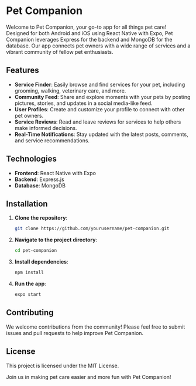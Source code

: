 # Pet Companion

Welcome to Pet Companion, your go-to app for all things pet care! Designed for both Android and iOS using React Native with Expo, Pet Companion leverages Express for the backend and MongoDB for the database. Our app connects pet owners with a wide range of services and a vibrant community of fellow pet enthusiasts.

## Features

- **Service Finder**: Easily browse and find services for your pet, including grooming, walking, veterinary care, and more.
- **Community Feed**: Share and explore moments with your pets by posting pictures, stories, and updates in a social media-like feed.
- **User Profiles**: Create and customize your profile to connect with other pet owners.
- **Service Reviews**: Read and leave reviews for services to help others make informed decisions.
- **Real-Time Notifications**: Stay updated with the latest posts, comments, and service recommendations.

## Technologies

- **Frontend**: React Native with Expo
- **Backend**: Express.js
- **Database**: MongoDB

## Installation

1. **Clone the repository**:
   ```sh
   git clone https://github.com/yourusername/pet-companion.git
   ```
2. **Navigate to the project directory**:
   ```sh
   cd pet-companion
   ```
3. **Install dependencies**:
   ```sh
   npm install
   ```
4. **Run the app**:
   ```sh
   expo start
   ```

## Contributing

We welcome contributions from the community! Please feel free to submit issues and pull requests to help improve Pet Companion.

## License

This project is licensed under the MIT License.

Join us in making pet care easier and more fun with Pet Companion!
